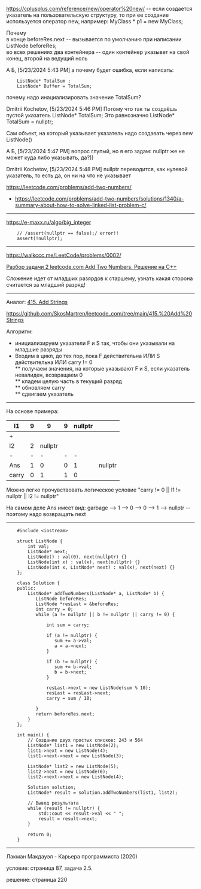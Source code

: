 https://cplusplus.com/reference/new/operator%20new/ -- если создается указатель на пользовательскую структуру, то при ее создание используется оператор new, например: MyClass * p1 = new MyClass;


Почему  
в конце beforeRes.next -- вызывается по умолчанию при написании ListNode beforeRes;  
во всех решениях два контейнера -- один контейнер указывет на свой конец, второй на ведущий ноль   

А Б, [5/23/2024 5:43 PM]
а почему будет ошибка, если написать: 

        ListNode* TotalSum ;
        ListNode* Buffer = TotalSum;

почему надо инациализировать значение TotalSum?

Dmitrii Kochetov, [5/23/2024 5:46 PM]
Потому что так ты создаёшь пустой указатель 
ListNode* TotalSum;
Это равнозначно
ListNode* TotalSum = nullptr;

Сам объект, на который указывает указатель надо создавать через new ListNode()

А Б, [5/23/2024 5:47 PM]
вопрос глупый, но я его задам: nullptr же не может куда либо указывать, да?))

Dmitrii Kochetov, [5/23/2024 5:48 PM]
nullptr переводится, как нулевой указатель, то есть да, он ни на что не указывает

https://leetcode.com/problems/add-two-numbers/

- https://leetcode.com/problems/add-two-numbers/solutions/1340/a-summary-about-how-to-solve-linked-list-problem-c/

________

https://e-maxx.ru/algo/big_integer

        // /assert(nullptr == false);/ error!!
        assert(!nullptr);
        
________

https://walkccc.me/LeetCode/problems/0002/

[Разбор задачи 2 leetcode.com Add Two Numbers. Решение на C++](https://www.youtube.com/watch?v=QflftNTHeeE)

Сложение идет от младших разярдов к старшему, узнать какая сторона считается за младший разряд!

________

Аналог: [415. Add Strings](https://leetcode.com/problems/add-strings/description/)

https://github.com/SkosMartren/leetcode_com/tree/main/415.%20Add%20Strings

Алгоритм: 
* инициализируем указатели F и S так, чтобы они указывали на младшие разряды  
* Входим в цикл, до тех пор, пока F действительна ИЛИ S действительна ИЛИ carry != 0  
** получаем значения, на которые указывают F и S, если указатель невалиден, возвращаем 0  
** кладем целую часть в текущий разряд  
** обновляем carry  
** сдвигаем указатель

________

На основе примера:

|  l1 	| 9 	| 9 	| 9 	|nullptr|   	|
|---	|---	|---	|---	|---	|:-:	|
| + 	|   	|   	|   	|   	|   	|
|  l2 	| 2  	|nullptr|  	|   	|   	|
| - 	| - 	| - 	| - 	| - 	|   	|
|  Ans	| 1 	| 0 	| 0 	|  1 	|nullptr|
|carry  | 0 	| 1 	| 1 	|  0 	|   	|

Можно легко прочувствовать логическое условие "carry != 0 || l1 != nullptr || l2 != nullptr"

На самом деле Ans имеет вид: garbage --> 1 --> 0  --> 0  --> 1  --> nullptr -- поэтому надо возвращать next
____

        #include <iostream>
        
        struct ListNode {
            int val;
            ListNode* next;
            ListNode() : val(0), next(nullptr) {}
            ListNode(int x) : val(x), next(nullptr) {}
            ListNode(int x, ListNode* next) : val(x), next(next) {}
        };
        
        class Solution {
        public:
            ListNode* addTwoNumbers(ListNode* a, ListNode* b) { 
               ListNode beforeRes;
               ListNode *resLast = &beforeRes;
               int carry = 0;
               while (a != nullptr || b != nullptr || carry != 0) {
                 
                   int sum = carry;
                 
                   if (a != nullptr) { 
                      sum += a->val;
                      a = a->next;
                   }
                 
                   if (b != nullptr) { 
                      sum += b->val;
                      b = b->next;
                   }
                 
                   resLast->next = new ListNode(sum % 10); 
                   resLast = resLast->next;
                   carry = sum / 10;
                 
               }
               return beforeRes.next;
            }
        };
        
        int main() {
            // Создание двух простых списков: 243 и 564
            ListNode* list1 = new ListNode(2);
            list1->next = new ListNode(4);
            list1->next->next = new ListNode(3);
        
            ListNode* list2 = new ListNode(5);
            list2->next = new ListNode(6);
            list2->next->next = new ListNode(4);
        
            Solution solution;
            ListNode* result = solution.addTwoNumbers(list1, list2);
        
            // Вывод результата
            while (result != nullptr) {
                std::cout << result->val << " ";
                result = result->next;
            }
        
            return 0;
        }

_____

Лакман Макдауэл - Карьера программиста (2020)

условие: страница 87, задача 2.5.

решение: страница 220

